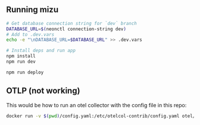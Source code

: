 ## Running mizu

```sh
# Get database connection string for `dev` branch
DATABASE_URL=$(neonctl connection-string dev)
# Add to .dev.vars
echo -e "\nDATABASE_URL=$DATABASE_URL" >> .dev.vars

# Install deps and run app
npm install
npm run dev
```

```sh
npm run deploy
```

## OTLP (not working)

This would be how to run an otel collector with the config file in this repo:

```sh
docker run -v $(pwd)/config.yaml:/etc/otelcol-contrib/config.yaml otel/opentelemetry-collector-contrib:0.100.0
```
